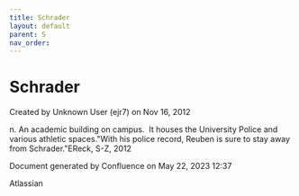 ```yaml
---
title: Schrader
layout: default
parent: S
nav_order:
---
```


# Schrader

Created by  Unknown User (ejr7) on Nov 16, 2012

n. An academic building on campus.  It houses the University Police and various athletic spaces.&quot;With his police record, Reuben is sure to stay away from Schrader.&quot;EReck, S-Z, 2012

Document generated by Confluence on May 22, 2023 12:37

Atlassian
